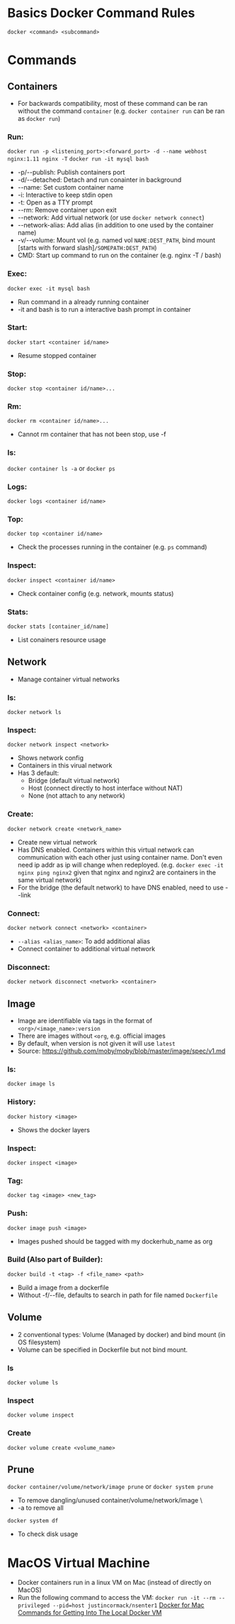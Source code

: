 # Basics Docker Command Rules
`docker <command> <subcommand>`

# Commands
## Containers
* For backwards compatibility, most of these command can be ran without the command `container` (e.g. `docker container run` can be ran as `docker run`)

### Run:
`docker run -p <listening_port>:<forward_port> -d --name webhost nginx:1.11 nginx -T`
`docker run -it mysql bash`
* -p/--publish: Publish containers port  
* -d/--detached: Detach and run conainter in background  
* --name: Set custom container name  
* -i: Interactive to keep stdin open
* -t: Open as a TTY prompt
* --rm: Remove container upon exit
* --network: Add virtual network (or use `docker network connect`)
* --network-alias: Add alias (in addition to one used by the container name)
* -v/--volume: Mount vol (e.g. named vol `NAME:DEST_PATH`, bind mount [starts with forward slash]`/SOMEPATH:DEST_PATH`)
* CMD: Start up command to run on the container (e.g. nginx -T / bash)  

### Exec:
`docker exec -it mysql bash`
* Run command in a already running container
* -it and bash is to run a interactive bash prompt in container

### Start: 
`docker start <container id/name>`
* Resume stopped container

### Stop:
`docker stop <container id/name>...`

### Rm:
`docker rm <container id/name>...`
* Cannot rm container that has not been stop, use -f

### ls:
`docker container ls -a` or `docker ps`

### Logs:
`docker logs <container id/name>`

### Top:
`docker top <container id/name>`
* Check the processes running in the container (e.g. `ps` command)

### Inspect:
`docker inspect <container id/name>`
* Check container config (e.g. network, mounts status)

### Stats:
`docker stats [container_id/name]`
* List conainers resource usage


## Network
* Manage container virtual networks

### ls:
`docker network ls`

### Inspect:
`docker network inspect <network>`
* Shows network config
* Containers in this virual network
* Has 3 default: 
  * Bridge (default virtual network)
  * Host (connect directly to host interface without NAT)
  * None (not attach to any network)

### Create:
`docker network create <network_name>`
* Create new virtual network
* Has DNS enabled. Containers within this virtual network can communication with each other just using container name. Don't even need ip addr as ip will change when redeployed. (e.g. `docker exec -it nginx ping nginx2` given that nginx and nginx2 are containers in the same virtual network)
* For the bridge (the default network) to have DNS enabled, need to use --link

### Connect:
`docker network connect <network> <container>`
* `--alias <alias_name>`: To add additional alias
* Connect container to additional virtual network

### Disconnect:
`docker network disconnect <network> <container>`

## Image
* Image are identifiable via tags in the format of `<org>/<image_name>:version`
* There are images without `<org`, e.g. official images
* By default, when version is not given it will use `latest`
* Source: https://github.com/moby/moby/blob/master/image/spec/v1.md

### ls:
`docker image ls`

### History:
`docker history <image>`
* Shows the docker layers

### Inspect:
`docker inspect <image>`

### Tag:
`docker tag <image> <new_tag>`

### Push:
`docker image push <image>`
* Images pushed should be tagged with my dockerhub_name as org

### Build (Also part of Builder):
`docker build -t <tag> -f <file_name> <path>`
* Build a image from a dockerfile
* Without -f/--file, defaults to search in path for file named `Dockerfile`

## Volume
* 2 conventional types: Volume (Managed by docker) and bind mount (in OS filesystem)
* Volume can be specified in Dockerfile but not bind mount.

### ls
`docker volume ls`

### Inspect
`docker volume inspect`

### Create
`docker volume create <volume_name>`

## Prune
`docker container/volume/network/image prune` or `docker system prune`
* To remove dangling/unused container/volume/network/image \
* -a to remove all

`docker system df`
* To check disk usage


# MacOS Virtual Machine
* Docker containers run in a linux VM on Mac (instead of directly on MacOS)
* Run the following command to access the VM: `docker run -it --rm --privileged --pid=host justincormack/nsenter1`
[Docker for Mac Commands for Getting Into The Local Docker VM](https://www.bretfisher.com/docker-for-mac-commands-for-getting-into-local-docker-vm/)
